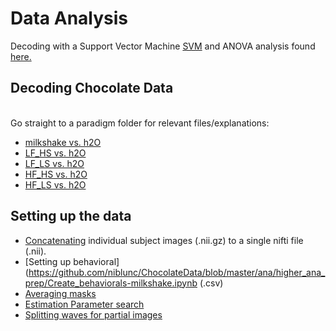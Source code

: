 # Data Analysis  
Decoding with a Support Vector Machine [SVM](https://github.com/niblunc/ChocolateData/tree/master/data_ana/SVM_Decoding) and ANOVA analysis found [here.](https://github.com/niblunc/ChocolateData/tree/master/data_ana/SVM_Decoding) 
<br>
## Decoding Chocolate Data   
<br>
Go straight to a paradigm folder for relevant files/explanations: 

  * [milkshake vs. h2O](https://github.com/niblunc/ChocolateData/tree/master/ana/SVM_Decoding/milkshake_vs_h2O)
  * [LF_HS vs. h2O](https://github.com/niblunc/ChocolateData/tree/master/data_ana/SVM_Decoding/LF_HS_vs_h2O)  
  * [LF_LS vs. h2O](https://github.com/niblunc/ChocolateData/tree/master/data_ana/SVM_Decoding/LF_LS_vs_h2O)
  * [HF_HS vs. h2O](https://github.com/niblunc/ChocolateData/tree/master/data_ana/SVM_Decoding/HF_HS_vs_h2O)
  * [HF_LS vs. h2O](https://github.com/niblunc/ChocolateData/tree/master/data_ana/SVM_Decoding/HF_LS_vs_h2O)
 

## Setting up the data  
- [Concatenating](https://github.com/niblunc/ChocolateData/blob/master/ana/higher_ana_prep/Concatenating_Images.ipynb) individual subject images (.nii.gz) to a single nifti file (.nii). 
- [Setting up behavioral](https://github.com/niblunc/ChocolateData/blob/master/ana/higher_ana_prep/Create_behaviorals-milkshake.ipynb (.csv) 
- [Averaging masks](https://github.com/niblunc/ChocolateData/blob/master/ana/higher_ana_prep/average_masks.ipynb)
- [Estimation Parameter search](https://github.com/niblunc/ChocolateData/blob/master/ana/higher_ana_prep/estimation_parameter_search_milkshake.ipynb)
- [Splitting waves for partial images](https://github.com/niblunc/ChocolateData/blob/master/ana/higher_ana_prep/separating_waves.ipynb)

 

